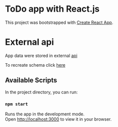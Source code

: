 # ToDo app with React.js

This project was bootstrapped with [Create React App](https://github.com/facebook/create-react-app).

# External api

App data were stored in external [api](mockapi.io)

To recreate schema click [here](https://mockapi.io/clone/62d98afd9eedb699635eb4d5)

## Available Scripts

In the project directory, you can run:

### `npm start`

Runs the app in the development mode.\
Open [http://localhost:3000](http://localhost:3000) to view it in your browser.
